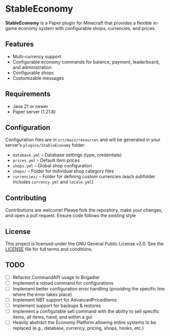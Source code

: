 # StableEconomy

**StableEconomy** is a Paper plugin for Minecraft that provides a flexible in-game economy system with configurable shops, currencies, and prices.

## Features

- Multi-currency support
- Configurable economy commands for balance, payment, leaderboard, and administration
- Configurable shops
- Customizable messages

## Requirements

- Java 21 or newer
- Paper server (1.21.8) 

## Configuration

Configuration files are in `src/main/resources` and will be generated in your server’s `plugins/StableEconomy` folder:

- `database.yml` – Database settings (type, credentials)
- `prices.yml` – Default item prices
- `shops.yml` – Global shop configuration
- `shops/` – Folder for individual shop category files
- `currencies/` – Folder for defining custom currencies (each subfolder includes `currency.yml` and `locale.yml`)

## Contributing

Contributions are welcome! Please fork the repository, make your changes, and open a pull request. Ensure code follows the existing style

## License

This project is licensed under the GNU General Public License v3.0.
See the [LICENSE](LICENSE) file for full terms and conditions.

## TODO

- [ ] Refactor CommandAPI usage to Brigadier
- [ ] Implement a reload command for configurations
- [ ] Implement better configuration error handling (providing the specific line where the error takes place)
- [ ] Implement NBT support for AdvancedPricedItems
- [ ] Implement support for backups & restores
- [ ] Implement a configurable sell command with the ability to sell specific items, all items, hand, and within a gui
- [ ] Heavily abstract the Economy Platform allowing entire systems to be replaced (e.g., database, currency, pricing, shops, hooks, etc.)
